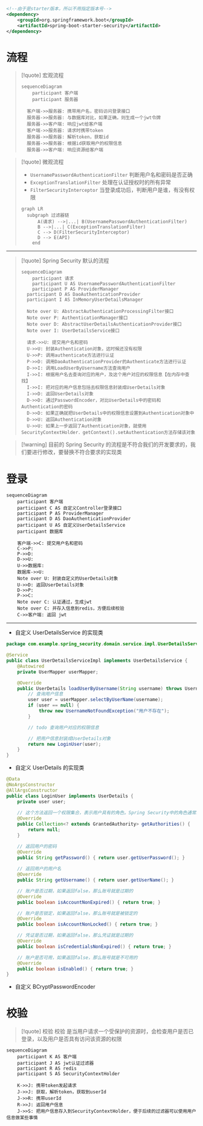 ```xml
<!--由于是starter版本，所以不用指定版本号-->  
<dependency>  
    <groupId>org.springframework.boot</groupId>  
    <artifactId>spring-boot-starter-security</artifactId>  
</dependency>
```

# 流程
>[!quote] 宏观流程
>
> ```mermaid
> sequenceDiagram
>     participant 客户端
>     participant 服务器
> 
> 	客户端->>服务器: 携带用户名，密码访问登录接口
> 	服务器->>服务器: 与数据库对比，如果正确，则生成一个jwt令牌
> 	服务器->>客户端: 响应jwt给客户端
> 	客户端->>服务器: 请求时携带token
> 	服务器->>服务器: 解析token，获取id
> 	服务器->>服务器: 根据id获取用户的权限信息
> 	服务器->>客户端: 响应资源给客户端
> ```

>[!quote] 微观流程
> - `UsernamePasswordAuthenticationFilter` 判断用户名和密码是否正确
> - `ExceptionTranslationFilter` 处理在认证授权时的所有异常
> - `FilterSecurityInterceptor` 当登录成功后，判断用户是谁，有没有权限
> 
> ```mermaid
> graph LR
> 	subgraph 过滤器链
> 	    A(请求) -->|...| B(UsernamePasswordAuthenticationFilter)
> 	    B -->|...| C(ExceptionTranslationFilter)
> 	    C --> D(FilterSecurityInterceptor)
> 	    D --> E(API)
>     end
> ```

---

>[!quote] Spring Security 默认的流程
> ```mermaid
> sequenceDiagram
>     participant 请求
>     participant U AS UsernamePasswordAuthenticationFilter
>     participant P AS ProviderManager
> 	participant D AS DaoAuthenticationProvider
> 	participant I AS InMemoryUserDetailsManager
> 
> 	Note over U: AbstractAuthenticationProcessingFilter接口
> 	Note over P: AuthenticationManager接口
> 	Note over D: AbstractUserDetailsAuthenticationProvider接口
> 	Note over I: UserDetailsService接口
> 
> 	请求->>U: 提交用户名和密码
> 	U->>U: 封装Authentication对象，这时候还没有权限
> 	U->>P: 调用authenticate方法进行认证
> 	P->>D: 调用DaoAuthenticationProvider的Authenticate方法进行认证
> 	D->>I: 调用LoadUserByUsername方法查询用户
> 	I->>I: 根据用户名去查询对应的用户，及这个用户对应的权限信息【在内存中查找】
> 	I->>I: 把对应的用户信息包括去权限信息封装成UserDetails对象
> 	I->>D: 返回UserDetails对象
> 	D->>D: 通过PasswordEncoder，对比UserDetails中的密码和Authentication的密码
> 	D->>D: 如果正确就把UserDetails中的权限信息设置到Authentication对象中
> 	D->>U: 返回Authentication对象
> 	U->>U: 如果上一步返回了Authentication对象，就使用SecurityContextHolder．getContext().setAuthentication方法存储该对象
> ```

>[!warning] 目前的 Spring Security 的流程是不符合我们的开发要求的，我们要进行修改，要替换不符合要求的实现类

# 登录
```mermaid
sequenceDiagram
    participant 客户端
    participant C AS 自定义Controller登录接口
    participant P AS ProviderManager
    participant D AS DaoAuthenticationProvider
    participant U AS 自定义UserDetailsService
    participant 数据库

	客户端->>C: 提交用户名和密码
	C->>P: 
	P->>D: 
	D->>U: 
	U->>数据库: 
	数据库->>U: 
	Note over U: 封装自定义的UserDetails对象
	U->>D: 返回UserDetails对象
	D->>P: 
    P->>C: 
    Note over C: 认证通过，生成jwt
    Note over C: 并存入信息到redis，方便后续校验
    C->>客户端: 返回 jwt
```

---

- 自定义 UserDetailsService 的实现类
```java
package com.example.spring_security.domain.service.impl.UserDetailsServiceImpl;

@Service
public class UserDetailsServiceImpl implements UserDetailsService {
    @Autowired
    private UserMapper userMapper;

    @Override
    public UserDetails loadUserByUsername(String username) throws UsernameNotFoundException {
        // 查询用户信息
        user user = userMapper.selectByUserName(username);
        if (user == null) {
            throw new UsernameNotFoundException("用户不存在");
        }

        // todo 查询用户对应的权限信息

        // 把用户信息封装成UserDetails对象
        return new LoginUser(user);
    }
}
```

- 自定义 UserDetails 的实现类
```java
@Data  
@NoArgsConstructor  
@AllArgsConstructor
public class LoginUser implements UserDetails {
	private user user;
	
    // 这个方法返回一个权限集合，表示用户具有的角色。Spring Security中的角色通常以ROLE_开头
    @Override
    public Collection<? extends GrantedAuthority> getAuthorities() {
        return null;
    }

    // 返回用户的密码
	@Override  
	public String getPassword() { return user.getUserPassword(); }  
	  
	// 返回用户的用户名  
	@Override  
	public String getUsername() { return user.getUserName(); }

	// 账户是否过期，如果返回false，那么账号就是过期的
    @Override
    public boolean isAccountNonExpired() { return true; }

    // 账户是否锁定，如果返回false，那么账号就是被锁定的
    @Override
    public boolean isAccountNonLocked() { return true; }

    // 凭证是否过期，如果返回false，那么凭证就是过期的
    @Override
    public boolean isCredentialsNonExpired() { return true; }

    // 账户是否可用，如果返回false，那么账号就是不可用的
    @Override
    public boolean isEnabled() { return true; }
}
```

- 自定义 BCryptPasswordEncoder


# 校验
>[!quote] 校验
>校验 是当用户请求一个受保护的资源时，会检查用户是否已登录，以及用户是否具有访问该资源的权限

```mermaid
sequenceDiagram
	participant K AS 客户端
	participant J AS jwt认证过滤器
	participant R AS redis
	participant S AS SecurityContextHolder

	K->>J: 携带token发起请求
	J->>J: 获取，解析token，获取到userId
	J->>R: 携带userId
	R->>J: 返回用户信息
	J->>S: 把用户信息存入到SecurityContextHolder，便于后续的过滤器可以使用用户信息做某些事情
```






























